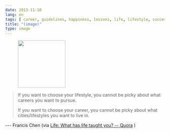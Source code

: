 ```yaml
---
date: 2013-11-18
lang: en
tags: [ career, guidelines, happiness, lessons, life, lifestyle, success ]
title: "(image)"
type: image
---
```


<figure>
<a
href="https://hugo.ferreira.cc/if-you-want-to-choose-your-lifestyle-you-cannot/attachment/317/"
rel="attachment"><img
src="/wp-content/uploads/2013/11/tumblr_mwh3e0jkX91qz82meo1_400-150x150.jpg"
width="150" height="150" /></a></figure>

> If you want to choose your lifestyle, you cannot be picky about what
> careers you want to pursue.
>
> If you want to choose your career, you cannot be picky about what
> cities/lifestyles you want to live in.

--- Francis Chen (via [Life: What has life taught you? --
Quora](http://www.quora.com/Life/What-has-life-taught-you) )

